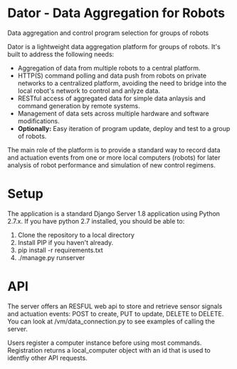 # Dator - Data Aggregation for Robots
Data aggregation and control program selection for groups of robots

Dator is a lightweight data aggregation platform for groups of robots.  It's built to address the following needs:

* Aggregation of data from multiple robots to a central platform.
* HTTP(S) command polling and data push from robots on private networks to a centralized platform, avoiding the need to bridge into the local robot's network to control and anlyze data.
* RESTful access of aggregated data for simple data anlaysis and command generation by remote systems.
* Management of data sets across multiple hardware and software modifications.
* **Optionally:** Easy iteration of program update, deploy and test to a group of robots.

The main role of the platform is to provide a standard way to record data and actuation events from one or more local computers (robots) for later analysis of robot performance and simulation of new control regimens.

# Setup
The application is a standard Django Server 1.8 application using Python 2.7.x.   If you have python 2.7 installed, you should be able to:
1. Clone the repository to a local directory
2. Install PIP if you haven't already.
3. pip install -r requirements.txt
4. ./manage.py runserver

# API
The server offers an RESFUL web api to store and retrieve sensor signals and actuation events: POST to create, PUT to update, DELETE to DELETE.  You can look at  /vm/data_connection.py to see examples of calling the server.

Users register a computer instance before using most commands.  Registration returns a local_computer object with an id that is used to identfiy other API requests.
